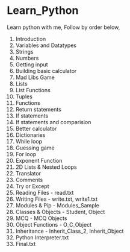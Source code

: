 # Learn_Python
Learn python with me,
Follow by order below,
1. Introduction
2. Variables and Datatypes
3. Strings
4. Numbers
5. Getting input
6. Building basic calculator
7. Mad Libs Game
8. Lists
9. List Functions
10. Tuples
11. Functions
12. Return statements
13. If statements
14. If statements and comparision
15. Better calculator
16. Dictionaries
17. While loop
18. Guessing game
19. For loop
20. Exponent Function
21. 2D Lists & Nested Loops
22. Translator
23. Comments
24. Try or Except
25. Reading Files - read.txt
26. Writing Files - write.txt, write1.txt
27. Modules & Pip - Modules_Sample
28. Classes & Objects - Student, Object
29. MCQ - MCQ Objects
30. Object Functions - O_C_Object
31. Inheritance - Inherit_Class_2, Inherit_Object
32. Python Interpreter.txt
33. Final.txt
